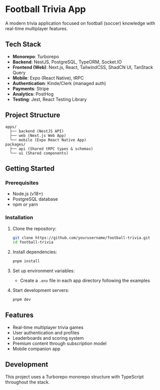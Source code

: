 # Football Trivia App

A modern trivia application focused on football (soccer) knowledge with real-time multiplayer features.

## Tech Stack

- **Monorepo**: Turborepo
- **Backend**: NestJS, PostgreSQL, TypeORM, Socket.IO
- **Frontend (Web)**: Next.js, React, TailwindCSS, ShadCN UI, TanStack Query
- **Mobile**: Expo (React Native), tRPC
- **Authentication**: Kinde/Clerk (managed auth)
- **Payments**: Stripe
- **Analytics**: PostHog
- **Testing**: Jest, React Testing Library

## Project Structure

```text
apps/
  ├── backend (NestJS API)
  ├── web (Next.js Web App)
  └── mobile (Expo React Native App)
packages/
  ├── api (Shared tRPC types & schemas)
  └── ui (Shared components)
```

## Getting Started

### Prerequisites

- Node.js (v18+)
- PostgreSQL database
- npm or yarn

### Installation

1. Clone the repository:

   ```bash
   git clone https://github.com/yourusername/football-trivia.git
   cd football-trivia
   ```

2. Install dependencies:

   ```bash
   pnpm install
   ```

3. Set up environment variables:
   - Create a `.env` file in each app directory following the examples

4. Start development servers:

   ```bash
   pnpm dev
   ```

## Features

- Real-time multiplayer trivia games
- User authentication and profiles
- Leaderboards and scoring system
- Premium content through subscription model
- Mobile companion app

## Development

This project uses a Turborepo monorepo structure with TypeScript throughout the stack.
